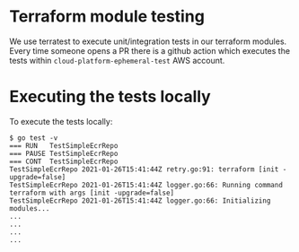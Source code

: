# Terraform module testing

We use terratest to execute unit/integration tests in our terraform modules. Every time someone opens a PR there is a github action which executes the tests within `cloud-platform-ephemeral-test` AWS account. 

# Executing the tests locally

To execute the tests locally:

```
$ go test -v
=== RUN   TestSimpleEcrRepo                                                           
=== PAUSE TestSimpleEcrRepo                                                                                                                                                  
=== CONT  TestSimpleEcrRepo                                                                                                                                                  
TestSimpleEcrRepo 2021-01-26T15:41:44Z retry.go:91: terraform [init -upgrade=false]                                                                                          
TestSimpleEcrRepo 2021-01-26T15:41:44Z logger.go:66: Running command terraform with args [init -upgrade=false]                                                               
TestSimpleEcrRepo 2021-01-26T15:41:44Z logger.go:66: Initializing modules...          
...
...
...
...

```
